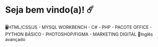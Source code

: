# Seja bem vindo(a)! ☄️

🖥️HTML/CSS/JS - MYSQL WORKBENCH - C# - PHP - PACOTE OFFICE - PYTHON BÁSICO - PHOTOSHOP/FIGMA - MARKETING DIGITAL
💬Inglês avançado
